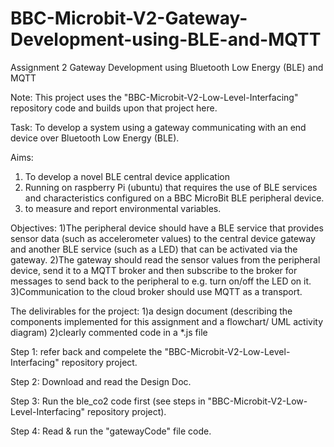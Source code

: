 # BBC-Microbit-V2-Gateway-Development-using-BLE-and-MQTT
Assignment 2 Gateway Development using Bluetooth Low Energy (BLE) and MQTT

Note: This project uses the "BBC-Microbit-V2-Low-Level-Interfacing" repository code and builds upon that project here. 

Task: To develop a system using a gateway communicating with an end device over Bluetooth Low Energy (BLE).

Aims: 
1) To develop a novel BLE central device application
2) Running on raspberry Pi (ubuntu)  that requires the use of BLE services and characteristics configured on a BBC MicroBit BLE peripheral device. 
3) to measure and report environmental variables.


Objectives: 
1)The peripheral device should have a BLE service that provides sensor data (such as  accelerometer values) to the central device gateway and another BLE service (such as a LED) that can be activated via the gateway.
2)The gateway should read the sensor values from the peripheral device, send it to a MQTT broker and then subscribe to the broker for messages to send back to the peripheral to e.g. turn on/off the LED on it.
3)Communication to the cloud broker should use MQTT as a transport.


The delivirables for the project:
1)a design document (describing the components implemented for this assignment and  a flowchart/ UML activity diagram)
2)clearly commented code in a *.js file 




Step 1: refer back and compelete the "BBC-Microbit-V2-Low-Level-Interfacing" repository project. 

Step 2: Download and read the Design Doc. 

Step 3: Run the ble_co2 code first (see steps in "BBC-Microbit-V2-Low-Level-Interfacing" repository project).  

Step 4: Read & run the "gatewayCode" file code. 





